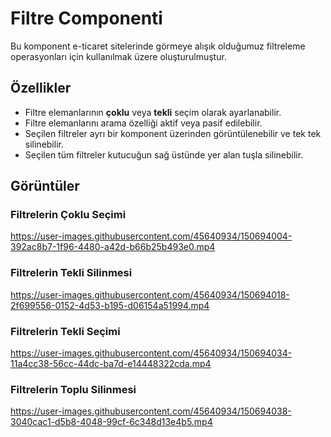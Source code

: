 # Filtre Componenti

Bu komponent e-ticaret sitelerinde görmeye alışık olduğumuz filtreleme operasyonları için kullanılmak üzere oluşturulmuştur.

## Özellikler

- Filtre elemanlarının **çoklu** veya **tekli** seçim olarak ayarlanabilir.
- Filtre elemanlarını arama özelliği aktif veya pasif edilebilir.
- Seçilen filtreler ayrı bir komponent üzerinden görüntülenebilir ve tek tek silinebilir.
- Seçilen tüm filtreler kutucuğun sağ üstünde yer alan tuşla silinebilir.

## Görüntüler

### Filtrelerin Çoklu Seçimi

https://user-images.githubusercontent.com/45640934/150694004-392ac8b7-1f96-4480-a42d-b66b25b493e0.mp4

### Filtrelerin Tekli Silinmesi

https://user-images.githubusercontent.com/45640934/150694018-2f699556-0152-4d53-b195-d06154a51994.mp4

### Filtrelerin Tekli Seçimi

https://user-images.githubusercontent.com/45640934/150694034-11a4cc38-56cc-44dc-ba7d-e14448322cda.mp4

### Filtrelerin Toplu Silinmesi

https://user-images.githubusercontent.com/45640934/150694038-3040cac1-d5b8-4048-99cf-6c348d13e4b5.mp4

